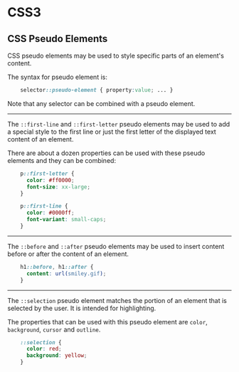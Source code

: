 <!DOCTYPE html>
<html>

<link rel="stylesheet" href="../styles/style-sheet.css" />

<body>

# CSS3

## CSS Pseudo Elements

CSS pseudo elements may be used to style specific parts of an element's content.

The syntax for pseudo element is:

```css
    selector::pseudo-element { property:value; ... }
```

Note that any selector can be combined with a pseudo element.

<hr /><!-- First Line and First Letter Pseudo Elements -->

The `::first-line` and `::first-letter` pseudo elements may be used to add a special style to the first line
or just the first letter of the displayed text content of an element.

There are about a dozen properties can be used with these pseudo elements and they can be combined:

```css
    p::first-letter {
      color: #ff0000;
      font-size: xx-large;
    }

    p::first-line {
      color: #0000ff;
      font-variant: small-caps;
    }
```

<hr /><!-- Before and After Pseudo Elements -->

The `::before` and `::after` pseudo elements may be used to insert content before or after the content of an element.

```css
    h1::before, h1::after {
      content: url(smiley.gif);
    }
```

<hr /><!-- The Selection Pseudo Element -->

The `::selection` pseudo element matches the portion of an element that is selected by the user.
It is intended for highlighting.

The properties that can be used with this pseudo element are `color`, `background`, `cursor` and `outline`.

```css
    ::selection {
      color: red;
      background: yellow;
    }
```

</body>
</html>
